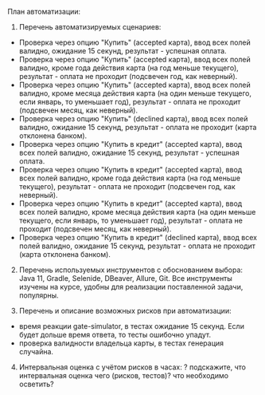 План автоматизации:

1. Перечень автоматизируемых сценариев:
- Проверка через опцию "Купить" (accepted карта), ввод всех полей валидно, ожидание 15 секунд, результат - успешная оплата.   
- Проверка через опцию "Купить" (accepted карта), ввод всех полей валидно, кроме года действия карта (на год меньше текущего), результат - оплата не проходит (подсвечен год, как неверный).
- Проверка через опцию "Купить" (accepted карта), ввод всех полей валидно, кроме месяца действия карта (на один меньше текущего, если январь, то уменьшает год), результат - оплата не проходит (подсвечен месяц, как неверный).
- Проверка через опцию "Купить" (declined карта), ввод всех полей валидно, ожидание 15 секунд, результат - оплата не проходит (карта отклонена банком).
- Проверка через опцию "Купить в кредит" (accepted карта), ввод всех полей валидно, ожидание 15 секунд, результат - успешная оплата.
- Проверка через опцию "Купить в кредит" (accepted карта), ввод всех полей валидно, кроме года действия карта (на год меньше текущего), результат - оплата не проходит (подсвечен год, как неверный).
- Проверка через опцию "Купить в кредит" (accepted карта), ввод всех полей валидно, кроме месяца действия карта (на один меньше текущего, если январь, то уменьшает год), результат - оплата не проходит (подсвечен месяц, как неверный).
- Проверка через опцию "Купить в кредит" (declined карта), ввод всех полей валидно, ожидание 15 секунд, результат - оплата не проходит (карта отклонена банком).

2. Перечень используемых инструментов с обоснованием выбора:
Java 11, Gradle, Selenide, DBeaver, Allure, Git. 
Все инструменты изучены на курсе, удобны для реализации поставленной задачи, популярны.

3. Перечень и описание возможных рисков при автоматизации:
 - время реакции gate-simulator, в тестах ожидание 15 секунд. Если будет дольше время ответа, то тесты ошибочно упадут.
 - проверка валидности владельца карты, в тестах генерация случайна.

4. Интервальная оценка с учётом рисков в часах:
? подскажите, что интервальная оценка чего (рисков, тестов)? что необходимо осветить?